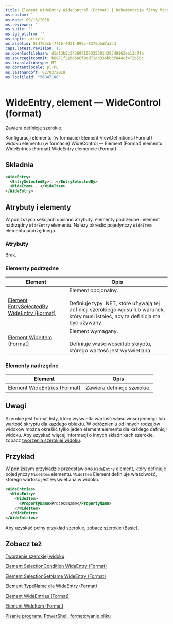 ```yaml
---
title: Element WideEntry WideControl (Format) | Dokumentacja firmy Microsoft
ms.custom: ''
ms.date: 09/13/2016
ms.reviewer: ''
ms.suite: ''
ms.tgt_pltfrm: ''
ms.topic: article
ms.assetid: 014763cb-7716-4931-899c-8375b5d7a3dd
caps.latest.revision: 15
ms.openlocfilehash: d1d13b5c3436871053353814293d9163ea13c7fb
ms.sourcegitcommit: b6871f21bd666f9cd71dd336bb3f844cf472b56c
ms.translationtype: MT
ms.contentlocale: pl-PL
ms.lasthandoff: 02/03/2019
ms.locfileid: "56847180"
---
```

# <a name="wideentry-element-for-widecontrol-format"></a>WideEntry, element — WideControl (format)

Zawiera definicję szerokie.

Konfiguracji elementu (w formacie) Element ViewDefinitions (Format) widoku elementu (w formacie) WideControl — Element (Format) elementu WideEntries (Format) WideEntry elemencie (Format)

## <a name="syntax"></a>Składnia

```xml
<WideEntry>
  <EntrySelectedBy>...</EntrySelectedBy>
  <WideItem>...</WideItem>
</WideEntry>
```

## <a name="attributes-and-elements"></a>Atrybuty i elementy

W poniższych sekcjach opisano atrybuty, elementy podrzędne i element nadrzędny `WideEntry` elementu. Należy określić pojedynczy `WideItem` elementu podrzędnego.

### <a name="attributes"></a>Atrybuty

Brak.

### <a name="child-elements"></a>Elementy podrzędne

|Element|Opis|
|-------------|-----------------|
|[Element EntrySelectedBy WideEntry (Format)](./entryselectedby-element-for-wideentry-format.md)|Element opcjonalny.<br /><br /> Definiuje typy .NET, które używają tej definicji szerokiego wpisu lub warunek, który musi istnieć, aby ta definicja ma być używany.|
|[Element WideItem (Format)](./wideitem-element-for-widecontrol-format.md)|Element wymagany.<br /><br /> Definiuje właściwości lub skryptu, którego wartość jest wyświetlana.|

### <a name="parent-elements"></a>Elementy nadrzędne

|Element|Opis|
|-------------|-----------------|
|[Element WideEntries (Format)](./wideentries-element-for-widecontrol-format.md)|Zawiera definicje szerokie.|

## <a name="remarks"></a>Uwagi

Szerokie jest format listy, który wyświetla wartość właściwości jednego lub wartość skryptu dla każdego obiektu. W odróżnieniu od innych rodzajów widoków można określić tylko jeden element elementu dla każdego definicji widoku. Aby uzyskać więcej informacji o innych składnikach szerokie, zobacz [tworzenia szerokiej widoku](./creating-a-wide-view.md).

## <a name="example"></a>Przykład

W poniższym przykładzie przedstawiono `WideEntry` element, który definiuje pojedynczy `WideItem` elementu. `WideItem` Element definiuje właściwość, którego wartość jest wyświetlana w widoku.

```xml
<WideEntries>
  <WideEntry>
    <WideItem>
      <PropertyName>ProcessName</PropertyName>
    </WideItem>
  </WideEntry>
</WideEntries>

```

Aby uzyskać pełny przykład szerokie, zobacz [szerokie (Basic)](./wide-view-basic.md).

## <a name="see-also"></a>Zobacz też

[Tworzenie szerokiej widoku](./creating-a-wide-view.md)

[Element SelectionCondition WideEntry (Format)](./selectioncondition-element-for-entryselectedby-for-widecontrol-format.md)

[Element SelectionSetName WideEntry (Format)](./selectionsetname-element-for-entryselectedby-for-widecontrol-format.md)

[Element TypeName dla WideEntry (Format)](./typename-element-for-entryselectedby-for-wideentry-format.md)

[Element WideEntries (Format)](./wideentries-element-for-widecontrol-format.md)

[Element WideItem (Format)](./wideitem-element-for-widecontrol-format.md)

[Pisanie programu PowerShell, formatowanie pliku](./writing-a-powershell-formatting-file.md)
